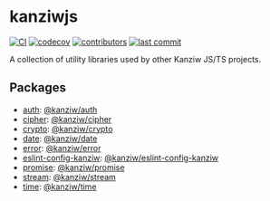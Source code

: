 # kanziwjs

[![CI](https://github.com/kanziw/kanziwjs/actions/workflows/ci.yml/badge.svg)](https://github.com/kanziw/kanziwjs/actions/workflows/ci.yml)
[![codecov](https://codecov.io/gh/kanziw/kanziwjs/branch/main/graph/badge.svg?token=EJ3FCXGP4F)](https://codecov.io/gh/kanziw/kanziwjs)
[![contributors](https://img.shields.io/github/contributors/kanziw/kanziwjs)](https://github.com/kanziw/kanziwjs/graphs/contributors)
[![last commit](https://img.shields.io/github/last-commit/kanziw/kanziwjs)](https://github.com/kanziw/kanziwjs/graphs/commit-activity)

A collection of utility libraries used by other Kanziw JS/TS projects.

## Packages
- [auth](./packages/auth): [@kanziw/auth](https://www.npmjs.com/package/@kanziw/auth)
- [cipher](./packages/cipher): [@kanziw/cipher](https://www.npmjs.com/package/@kanziw/cipher)
- [crypto](./packages/crypto): [@kanziw/crypto](https://www.npmjs.com/package/@kanziw/crypto)
- [date](./packages/date): [@kanziw/date](https://www.npmjs.com/package/@kanziw/date)
- [error](./packages/error): [@kanziw/error](https://www.npmjs.com/package/@kanziw/error)
- [eslint-config-kanziw](./packages/eslint-config-kanziw): [@kanziw/eslint-config-kanziw](https://www.npmjs.com/package/eslint-config-kanziw)
- [promise](./packages/promise): [@kanziw/promise](https://www.npmjs.com/package/@kanziw/promise)
- [stream](./packages/stream): [@kanziw/stream](https://www.npmjs.com/package/@kanziw/stream)
- [time](./packages/time): [@kanziw/time](https://www.npmjs.com/package/@kanziw/time)
